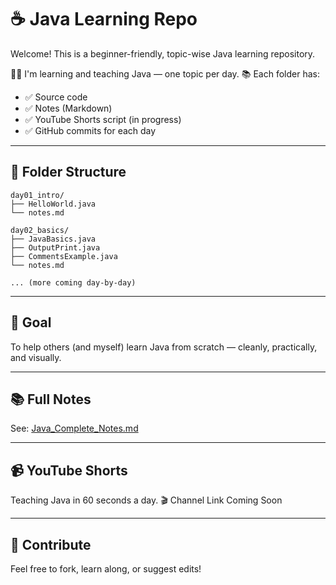 # ☕ Java Learning Repo

Welcome! This is a beginner-friendly, topic-wise Java learning repository.

👨‍🏫 I'm learning and teaching Java — one topic per day.
📚 Each folder has:

* ✅ Source code
* ✅ Notes (Markdown)
* ✅ YouTube Shorts script (in progress)
* ✅ GitHub commits for each day

---

## 📁 Folder Structure

```
day01_intro/
├── HelloWorld.java
└── notes.md

day02_basics/
├── JavaBasics.java
├── OutputPrint.java
├── CommentsExample.java
└── notes.md

... (more coming day-by-day)
```

---

## 🌟 Goal

To help others (and myself) learn Java from scratch — cleanly, practically, and visually.

---

## 📚 Full Notes

See: [Java\_Complete\_Notes.md](./Java_Complete_Notes.md)

---

## 📹 YouTube Shorts

Teaching Java in 60 seconds a day.
🎬 Channel Link Coming Soon

---

## 🤝 Contribute

Feel free to fork, learn along, or suggest edits!
